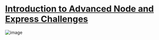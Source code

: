 # [Introduction to Advanced Node and Express Challenges](https://www.freecodecamp.org/learn/quality-assurance/advanced-node-and-express/)
![image](https://user-images.githubusercontent.com/75373216/139121327-62a0a4ff-809f-4bc0-96c1-012d49f664a2.png)
